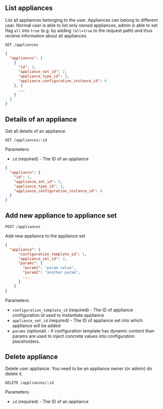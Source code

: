 ## List appliances

List all appliances belonging to the user. Appliances can belong to different user. Normal user is able to list only owned appliances, admin is able to set flag `all` into `true` (e.g. by adding `?all=true` to the request path) and thus receive information about all appliances.

```
GET /appliances
```

```json
{
  "appliances": [
    {
      "id": 1,
      "appliance_set_id": 2,
      "appliance_type_id": 3,
      "appliance_configuration_instance_id": 4
    }, {
      ...
    }
  ]
}
```

## Details of an appliance

Get all details of an appliance.

```
GET /appliances/:id
```

Parameters:

+ `id` (required) - The ID of an appliance

```json
{
  "appliance": {
    "id": 1,
    "appliance_set_id": 2,
    "appliance_type_id": 3,
    "appliance_configuration_instance_id": 4
  }
}
```

## Add new appliance to appliance set

```
POST /appliances
```

Add new appliance to the appliance set

```json
{
  "appliance": {
      "configuration_template_id": 1,
      "appliance_set_id": 2,
      "params": {
        "param1": "param value",
        "param2": "another param",
        ...
      }
    }
}
```

Parameters:

+ `configuration_template_id` (required) - The ID of appliance configuration id used to instantiate appliance
+ `appliance_set_id` (required) - The ID of appliance set into which appliance will be added
+ `params` (optional) - if configuration template has dynamic content than params are used to inject concrete values into configuration placeholders.

## Delete appliance

Delete user appliance. You need to be an appliance owner (or admin) do delete it.

```
DELETE /appliances/:id
```

Parameters:

+ `id` (required) - The ID of an appliance
